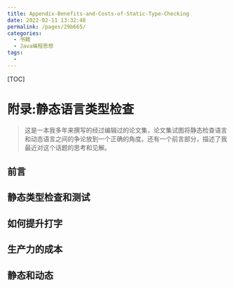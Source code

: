 ```yaml
---
title: Appendix-Benefits-and-Costs-of-Static-Type-Checking
date: 2022-02-11 13:32:48
permalink: /pages/29b665/
categories:
  - 书籍
  - Java编程思想
tags:
  - 
---
```

[TOC]

<!-- Appendix: Benefits and Costs of Static Type Checking -->
# 附录:静态语言类型检查
> 这是一本我多年来撰写的经过编辑过的论文集，论文集试图将静态检查语言和动态语言之间的争论放到一个正确的角度。还有一个前言部分，描述了我最近对这个话题的思考和见解。

<!-- Foreword -->
## 前言


<!-- Static Type Checking vs. Testing -->
## 静态类型检查和测试


<!-- How to Argue about Typing -->
## 如何提升打字


<!-- The Cost of Productivity -->
## 生产力的成本


<!-- Static vs. Dynamic -->
## 静态和动态


<!-- 分页 -->

<div style="page-break-after: always;"></div>